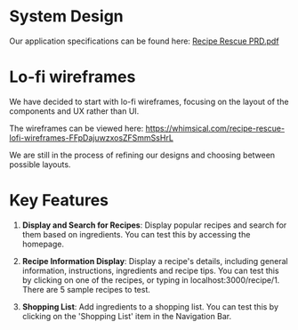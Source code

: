 # System Design

Our application specifications can be found here: [Recipe Rescue PRD.pdf](https://github.com/IT5007-2310/course-project-reciperescue/files/12909002/Recipe.Rescue.PRD.pdf)


# Lo-fi wireframes

We have decided to start with lo-fi wireframes, focusing on the layout of the components and UX rather than UI. 

The wireframes can be viewed here: https://whimsical.com/recipe-rescue-lofi-wireframes-FFpDajuwzxosZFSmmSsHrL

We are still in the process of refining our designs and choosing between possible layouts.

# Key Features

1. **Display and Search for Recipes**: Display popular recipes and search for them based on ingredients. You can test this by accessing the homepage. 

2. **Recipe Information Display**: Display a recipe's details, including general information, instructions, ingredients and recipe tips. You can test this by clicking on one of the recipes, or typing in localhost:3000/recipe/1. There are 5 sample recipes to test.

3. **Shopping List**: Add ingredients to a shopping list. You can test this by clicking on the 'Shopping List' item in the Navigation Bar.

 
